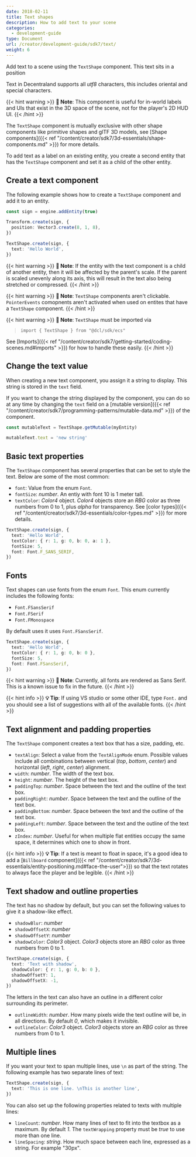 ```yaml
---
date: 2018-02-11
title: Text shapes
description: How to add text to your scene
categories:
  - development-guide
type: Document
url: /creator/development-guide/sdk7/text/
weight: 6
---
```


Add text to a scene using the `TextShape` component. This text sits in a position

Text in Decentraland supports all _utf8_ characters, this includes oriental and special characters.

{{< hint warning >}}
**📔 Note**: This component is useful for in-world labels and UIs that exist in the 3D space of the scene, not for the player's 2D HUD UI.
{{< /hint >}}

The `TextShape` component is mutually exclusive with other shape components like primitive shapes and glTF 3D models, see [Shape components]({{< ref "/content/creator/sdk7/3d-essentials/shape-components.md" >}}) for more details.

To add text as a label on an existing entity, you create a second entity that has the `TextShape` component and set it as a child of the other entity.

## Create a text component

The following example shows how to create a `TextShape` component and add it to an entity.

```ts
const sign = engine.addEntity(true)

Transform.create(sign, {
  position: Vector3.create(8, 1, 8),
})

TextShape.create(sign, {
  text: 'Hello World',
})
```

{{< hint warning >}}
**📔 Note**: If the entity with the text component is a child of another entity, then it will be affected by the parent's scale. If the parent is scaled unevenly along its axis, this will result in the text also being stretched or compressed.
{{< /hint >}}

{{< hint warning >}}
**📔 Note**: `TextShape` components aren't clickable. `PointerEvents` comopnents aren't activated when used on entites that have a `TextShape` component.
{{< /hint >}}

{{< hint warning >}}
**📔 Note**: `TextShape` must be imported via

> `import { TextShape } from "@dcl/sdk/ecs"`

See [Imports]({{< ref "/content/creator/sdk7/getting-started/coding-scenes.md#imports" >}}) for how to handle these easily.
{{< /hint >}}

## Change the text value

When creating a new text component, you assign it a string to display. This string is stored in the `text` field.

If you want to change the string displayed by the component, you can do so at any time by changing the `text` field on a [mutable version]({{< ref "/content/creator/sdk7/programming-patterns/mutable-data.md" >}}) of the component.

```ts
const mutableText = TextShape.getMutable(myEntity)

mutableText.text = 'new string'
```

## Basic text properties

The `TextShape` component has several properties that can be set to style the text. Below are some of the most common:

- `font`: Value from the enum `Font`.
- `fontSize`: _number_. An entiy with font 10 is 1 meter tall.
- `textColor`: _Color4_ object. _Color4_ objects store an _RBG_ color as three numbers from 0 to 1, plus _alpha_ for transparency. See [color types]({{< ref "/content/creator/sdk7/3d-essentials/color-types.md" >}}) for more details.

```ts
TextShape.create(sign, {
  text: 'Hello World',
  textColor: { r: 1, g: 0, b: 0, a: 1 },
  fontSize: 5,
  font: Font.F_SANS_SERIF,
})
```

## Fonts

Text shapes can use fonts from the enum `Font`. This enum currently includes the following fonts:

- `Font.FSansSerif`
- `Font.FSerif`
- `Font.FMonospace`

By default uses it uses `Font.FSansSerif`.

```ts
TextShape.create(sign, {
  text: 'Hello World',
  textColor: { r: 1, g: 0, b: 0 },
  fontSize: 5,
  font: Font.FSansSerif,
})
```

{{< hint warning >}}
**📔 Note**: Currently, all fonts are rendered as Sans Serif. This is a known issue to fix in the future.
{{< /hint >}}

{{< hint info >}}
**💡 Tip**: If using VS studio or some other IDE, type `Font.` and you should see a list of suggestions with all of the available fonts.
{{< /hint >}}

## Text alignment and padding properties

The `TextShape` component creates a text box that has a size, padding, etc.

- `textAlign`: Select a value from the `TextAlignMode` enum. Possible values include all combinations between vertical (_top_, _bottom_, _center_) and horizontal (_left_, _right_, _center_) alignment.
- `width`: _number_. The width of the text box.
- `height`: _number_. The height of the text box.
- `paddingTop`: _number_. Space between the text and the outline of the text box.
- `paddingRight`: _number_. Space between the text and the outline of the text box.
- `paddingBottom`: _number_. Space between the text and the outline of the text box.
- `paddingLeft`: _number_. Space between the text and the outline of the text box.
- `zIndex`: _number_. Useful for when multiple flat entities occupy the same space, it determines which one to show in front.

{{< hint info >}}
**💡 Tip**: If a text is meant to float in space, it's a good idea to add a [`Billboard` component]({{< ref "/content/creator/sdk7/3d-essentials/entity-positioning.md#face-the-user">}}) so that the text rotates to always face the player and be legible.
{{< /hint >}}

## Text shadow and outline properties

The text has no shadow by default, but you can set the following values to give it a shadow-like effect.

- `shadowBlur`: _number_
- `shadowOffsetX`: _number_
- `shadowOffsetY`: _number_
- `shadowColor`: _Color3_ object. _Color3_ objects store an _RBG_ color as three numbers from 0 to 1.

```ts
TextShape.create(sign, {
  text: 'Text with shadow',
  shadowColor: { r: 1, g: 0, b: 0 },
  shadowOffsetY: 1,
  shadowOffsetX: -1,
})
```

The letters in the text can also have an outline in a different color surrounding its perimeter.

- `outlineWidth`: _number_. How many pixels wide the text outline will be, in all directions. By default _0_, which makes it invisible.
- `outlineColor`: _Color3_ object. _Color3_ objects store an _RBG_ color as three numbers from 0 to 1.

## Multiple lines

If you want your text to span multiple lines, use `\n` as part of the string. The following example has two separate lines of text:

```ts
TextShape.create(sign, {
  text: 'This is one line. \nThis is another line',
})
```

You can also set up the following properties related to texts with multiple lines:

- `lineCount`: _number_. How many lines of text to fit into the textbox as a maximum. By default _1_. The `textWrapping` property must be _true_ to use more than one line.
- `lineSpacing`: _string_. How much space between each line, expressed as a string. For example "30px".
